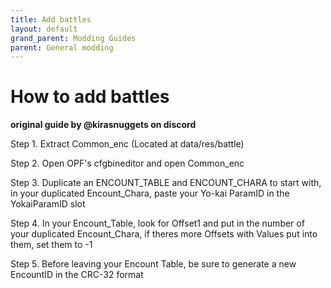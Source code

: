 ```yaml
---
title: Add battles
layout: default
grand_parent: Modding Guides
parent: General modding
---
```


# How to add battles
**original guide by @kirasnuggets on discord**



Step 1. Extract Common_enc
(Located at data/res/battle)

Step 2. Open OPF's cfgbineditor and open Common_enc

Step 3. Duplicate an ENCOUNT_TABLE and ENCOUNT_CHARA to start with, in your duplicated Encount_Chara, paste your Yo-kai ParamID in the YokaiParamID slot

Step 4. In your Encount_Table, look for Offset1 and put in the number of your duplicated Encount_Chara, if theres more Offsets with Values put into them, set them to -1

Step 5. Before leaving your Encount Table, be sure to generate a new EncountID in the CRC-32 format
